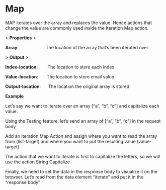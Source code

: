 # Map

MAP iterates over the array and replaces the value. Hence actions that change the value are commonly used inside the Iteration Map action.

&gt; **Properties**
&gt; 

**Array**:                      The location of the array that’s been iterated over

&gt; **Output**
&gt; 

**Index-location**:         The location to store each index

**Value-location**:         The location to store email value

**Output-location**:      The location the original array is stored

**Example**

Let’s say we want to iterate over an array [“a”, “b”, “c”] and capitalize each value.

Using the Testing feature, let’s send an array of [“a”, “b”, “c”] in the request body

Add an Iteration Map Action and assign where you want to read the array from (list-target) and where you want to put the resulting value (value-target)

The action that we want to iterate is first to capitalize the letters, so we will use the action String Capitalize

Finally, we need to set the data in the response body to visualize it on the browser. Let’s read from the data element “iterate” and put it in the “response body”